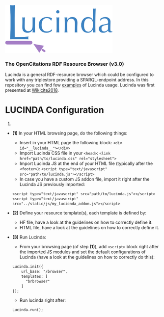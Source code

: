 <img src="doc/lucinda_logo.png" alt="drawing" width="350"/>

### The OpenCitations RDF Resource Browser (v3.0)
Lucinda is a general RDF-resource browser which could be configured to work with any triplestore providing a SPARQL-endpoint address. In this repository you can find few [examples](examples/) of Lucinda usage. Lucinda was first presented at [Wikicite2018](https://meta.wikimedia.org/wiki/WikiCite_2018).

# LUCINDA Configuration

1.

- **(1)** In your HTML browsing page, do the following things:
  - Insert in your HTML page the following block:
  ```<div id="__lucinda__"></div>```
  - Import Lucinda CSS file in your `<head>`:
  ```<link href="path/to/lucinda.css" rel="stylesheet">```
  - Import Lucinda JS at the end of your HTML file (typically after the `<footer>`):
  ```<script type="text/javascript" src="path/to/lucinda.js"></script>```
  - In case you have a custom JS addon file, import it right after the Lucinda JS previously imported:
  ```
  <script type="text/javascript" src="path/to/lucinda.js"></script>
  <script type="text/javascript" src="../static/js/my_lucionda_addon.js"></script>
  ```

- **(2)** Define your resource template(s), each template is defined by:
  - HF file, have a look at the guidelines on how to correctly define it.
  - HTML file, have a look at the guidelines on how to correctly define it.

- **(3)** Run Lucinda:
  - From your browsing page (of step **(1)**), add `<script>` block right after the imported JS modules and set the default configurations of Lucinda (have a look at the guidelines on how to correctly do this):
  ```
  Lucinda.init({
      url_base: "/browser",
      templates: [
        "brbrowser"
      ]
  });
  ```
  - Run lucinda right after:
  ```
  Lucinda.run();
  ```
